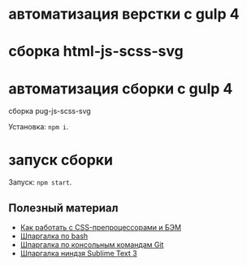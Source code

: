 
# автоматизация верстки с gulp 4
сборка html-js-scss-svg
=======
# автоматизация сборки с gulp 4
сборка pug-js-scss-svg

Установка: `npm i`.

# запуск сборки 

Запуск: `npm start`.

## Полезный материал

- [Как работать с CSS-препроцессорами и БЭМ](http://nicothin.github.io/idiomatic-pre-CSS/)
- [Шпаргалка по bash](https://github.com/nicothin/web-development/tree/master/bash)
- [Шпаргалка по консольным командам Git](https://github.com/nicothin/web-development/tree/master/git)
- [Шпаргалка ниндзя Sublime Text 3](http://nicothin.github.io/sublime-text/sublime-text-3-hotkeys.html)
